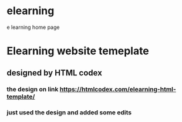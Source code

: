 # elearning
e learning home page


#  Elearning website temeplate 
##  designed by HTML codex
### the design on link https://htmlcodex.com/elearning-html-template/

### just used the design and added some edits
